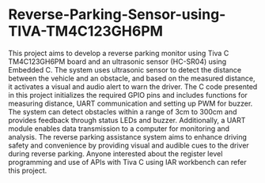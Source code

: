 # Reverse-Parking-Sensor-using-TIVA-TM4C123GH6PM

This project aims to develop a reverse parking monitor using Tiva C TM4C123GH6PM board and an ultrasonic sensor (HC-SR04) using Embedded C. The system uses ultrasonic sensor to detect the distance between the vehicle and an obstacle, and based on the measured distance, it activates a visual and audio alert to warn the driver. The C code presented in this project initializes the required GPIO pins and includes functions for measuring distance, UART communication and setting up PWM for buzzer. The system can detect obstacles within a range of 3cm to 300cm and provides feedback through status LEDs and buzzer. Additionally, a UART module enables data transmission to a computer for monitoring and analysis. The reverse parking assistance system aims to enhance driving safety and convenience by providing visual and audible cues to the driver during reverse parking. 
Anyone interested about the register level programming and use of APIs with Tiva C using IAR workbench can refer this project.
